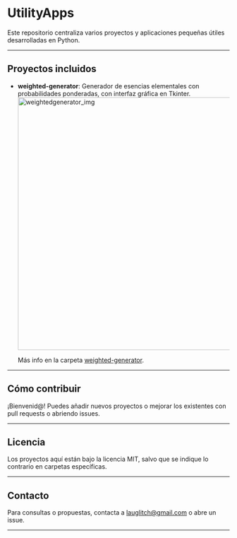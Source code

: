 # UtilityApps

Este repositorio centraliza varios proyectos y aplicaciones pequeñas útiles desarrolladas en Python.

---

## Proyectos incluidos

- **weighted-generator**: Generador de esencias elementales con probabilidades ponderadas, con interfaz gráfica en Tkinter.
  <img width="760" height="572" alt="weightedgenerator_img" src="https://github.com/user-attachments/assets/9c52f0cf-f11e-49c8-9786-4a18165d55aa" />

  Más info en la carpeta [weighted-generator](./weighted-generator).


---

## Cómo contribuir

¡Bienvenid@! Puedes añadir nuevos proyectos o mejorar los existentes con pull requests o abriendo issues.

---

## Licencia

Los proyectos aquí están bajo la licencia MIT, salvo que se indique lo contrario en carpetas específicas.

---

## Contacto

Para consultas o propuestas, contacta a lauglitch@gmail.com o abre un issue.

---
